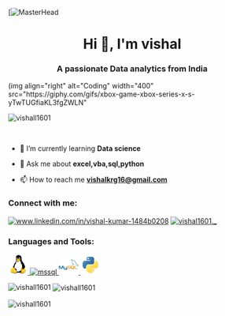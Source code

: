 [![MasterHead](https://media4.giphy.com/media/v1.Y2lkPTc5MGI3NjExamlsNWZueDE3dnRzZmZ4dDZvdGphYTE2NXZ5NG8wNTV5Mmt2aDNmZyZlcD12MV9pbnRlcm5hbF9naWZfYnlfaWQmY3Q9Zw/yTwTUGfiaKL3fgZWLN/giphy.gif)
<h1 align="center">Hi 👋, I'm vishal</h1>
<h3 align="center">A passionate Data analytics from India</h3>
(img align="right" alt="Coding" width="400" src="https://giphy.com/gifs/xbox-game-xbox-series-x-s-yTwTUGfiaKL3fgZWLN"

<p align="left"> <img src="https://komarev.com/ghpvc/?username=vishall1601&label=Profile%20views&color=0e75b6&style=flat" alt="vishall1601" /> </p>

<p align="left"> <a href="https://twitter.com/" target="blank"><img src="https://img.shields.io/twitter/follow/?logo=twitter&style=for-the-badge" alt="" /></a> </p>

- 🌱 I’m currently learning **Data science**

- 💬 Ask me about **excel,vba,sql,python**

- 📫 How to reach me **vishalkrg16@gmail.com**

<h3 align="left">Connect with me:</h3>
<p align="left">
<a href="https://linkedin.com/in/www.linkedin.com/in/vishal-kumar-1484b0208" target="blank"><img align="center" src="https://raw.githubusercontent.com/rahuldkjain/github-profile-readme-generator/master/src/images/icons/Social/linked-in-alt.svg" alt="www.linkedin.com/in/vishal-kumar-1484b0208" height="30" width="40" /></a>
<a href="https://instagram.com/vishal1601._" target="blank"><img align="center" src="https://raw.githubusercontent.com/rahuldkjain/github-profile-readme-generator/master/src/images/icons/Social/instagram.svg" alt="vishal1601._" height="30" width="40" /></a>
</p>

<h3 align="left">Languages and Tools:</h3>
<p align="left"> <a href="https://www.linux.org/" target="_blank" rel="noreferrer"> <img src="https://raw.githubusercontent.com/devicons/devicon/master/icons/linux/linux-original.svg" alt="linux" width="40" height="40"/> </a> <a href="https://www.microsoft.com/en-us/sql-server" target="_blank" rel="noreferrer"> <img src="https://www.svgrepo.com/show/303229/microsoft-sql-server-logo.svg" alt="mssql" width="40" height="40"/> </a> <a href="https://www.mysql.com/" target="_blank" rel="noreferrer"> <img src="https://raw.githubusercontent.com/devicons/devicon/master/icons/mysql/mysql-original-wordmark.svg" alt="mysql" width="40" height="40"/> </a> <a href="https://www.python.org" target="_blank" rel="noreferrer"> <img src="https://raw.githubusercontent.com/devicons/devicon/master/icons/python/python-original.svg" alt="python" width="40" height="40"/> </a> </p>

<p><img align="left" src="https://github-readme-stats.vercel.app/api/top-langs?username=vishall1601&show_icons=true&locale=en&layout=compact" alt="vishall1601" /></p>

<p>&nbsp;<img align="center" src="https://github-readme-stats.vercel.app/api?username=vishall1601&show_icons=true&locale=en" alt="vishall1601" /></p>

<p><img align="center" src="https://github-readme-streak-stats.herokuapp.com/?user=vishall1601&" alt="vishall1601" /></p>
